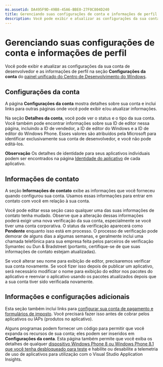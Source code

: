 ```yaml
---
ms.assetid: DA495F9D-49B8-45A6-BBE0-27F0C804D240
title: Gerenciando suas configurações de conta e informações de perfil
description: Você pode exibir e atualizar as configurações da sua conta de desenvolvedor e as informações de perfil na seção Configurações da conta do painel unificado do Centro de Desenvolvimento do Windows.
---
```

# Gerenciando suas configurações de conta e informações de perfil

Você pode exibir e atualizar as configurações da sua conta de desenvolvedor e as informações de perfil na seção **Configurações da conta** do [painel unificado do Centro de Desenvolvimento do Windows](https://msdn.microsoft.com/library/windows/apps/Mt169843).

## Configurações da conta

A página **Configurações da conta** mostra detalhes sobre sua conta e inclui links para outras páginas onde você pode exibir e/ou atualizar informações.

Na seção **Detalhes da conta**, você pode ver o status e o tipo da sua conta. Você também pode encontrar informações sobre sua ID de editor nessa página, incluindo a ID de vendedor, a ID de editor do Windows e a ID de editor do Windows Phone. Esses valores são atribuídos pela Microsoft para identificar exclusivamente sua conta de desenvolvedor, e você não pode editá-los.

**Observação**  Os detalhes de identidade para seus aplicativos individuais podem ser encontrados na página [Identidade do aplicativo](https://msdn.microsoft.com/library/windows/apps/Mt148561) de cada aplicativo.

## Informações de contato

A seção **Informações de contato** exibe as informações que você forneceu quando configurou sua conta. Usamos essas informações para entrar em contato com você em relação à sua conta.

Você pode editar essa seção caso qualquer uma das suas informações de contato tenha mudado. Observe que a alteração dessas informações poderá exigir uma nova verificação da sua conta, especialmente se você tiver uma conta corporativa. O status da verificação aparecerá como **Pendente** enquanto isso está em processo. O processo de verificação pode demorar de alguns dias a algumas semanas, e geralmente inclui uma chamada telefônica para sua empresa feita pelos parceiros de verificação Symantec ou Dun & Bradstreet (portanto, certifique-se de que suas informações de contato estejam atualizadas).

Se você alterar seu nome para exibição de editor, precisaremos verificar sua conta novamente. Se você fizer isso depois de publicar um aplicativo, será necessário modificar o nome para exibição do editor nos pacotes do aplicativo e reenviar o aplicativo usando os pacotes atualizados depois que a sua conta tiver sido verificada novamente.

## Informações e configurações adicionais

Esta seção também inclui links para [configurar sua conta de pagamento e formulários de imposto](https://msdn.microsoft.com/library/windows/apps/Bg124529). Você precisará fazer isso antes de cobrar pelos aplicativos ou IAPs (produtos no aplicativo).

Alguns programas podem fornecer um código para permitir que você expanda os recursos de sua conta; eles podem ser inseridos em **Configurações da conta**. Esta página também permite que você exiba os detalhes de qualquer [dispositivo Windows Phone 8 ou Windows Phone 8.1 que você tenha desbloqueado para teste](http://go.microsoft.com/fwlink/p/?LinkId=533897) e habilite ou desabilite a telemetria de uso de aplicativos para utilização com o Visual Studio Application Insights.



<!--HONumber=Mar16_HO1-->


